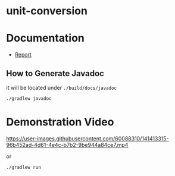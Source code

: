# unit-conversion

# Documentation
  - [Report](./Report.pdf)

## How to Generate Javadoc
it will be located under `./build/docs/javadoc`
```
./gradlew javadoc
```

# Demonstration Video

https://user-images.githubusercontent.com/60088310/141413315-96b452ad-4d61-4e4c-b7b2-9be944a84ce7.mp4

or 

```
./gradlew run
```


